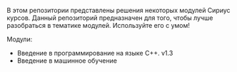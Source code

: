 В этом репозитории представлены решения некоторых модулей Сириус курсов.
Данный репозиторий предназначен для того, чтобы лучше разобраться в тематике модулей. Используйте его с умом!

Модули:
 - Введение в программирование на языке C++. v1.3
 - Введение в машинное обучение
